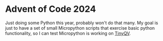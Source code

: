 # Advent of Code 2024

Just doing some Python this year, probably won't do that many.
My goal is just to have a set of small Micropython scripts that exercise basic python functionality,
so I can test Micropython is working on [TinyQV](https://github.com/MichaelBell/tinyQV).
